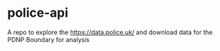 # police-api

A repo to explore the https://data.police.uk/ and download data for the PDNP Boundary for analysis
